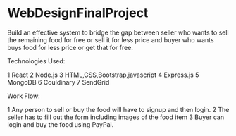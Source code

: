 # WebDesignFinalProject


Build an effective system to bridge the gap between seller who wants to sell the remaining food for free or sell it for less price and buyer who wants buys food for less price or get that for free.

Technologies Used:

1 React
2 Node.js
3 HTML,CSS,Bootstrap,javascript
4 Express.js
5 MongoDB
6 Couldinary
7 SendGrid 

Work Flow:

1 Any person to sell or buy the food will have to signup and then login.
2 The seller has to fill out the form including images of the food item 
3 Buyer can login and buy the food using PayPal.
